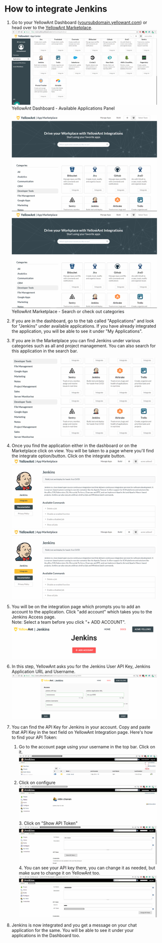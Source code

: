 # **How to integrate Jenkins**

1. Go to your YellowAnt Dashboard \([yoursubdomain.yellowant.com](/yoursubdomain.yellowant.com)\) or head over to the [YellowAnt Marketplace](https://www.yellowant.com/marketplace).  
   ![](/assets/airtable1.png)YellowAnt Dashboard - Available Applications Panel

   ![](/assets/jen1.png)![](/assets/jen1.png)YellowAnt Marketplace - Search or check out categories

2. If you are in the dashboard, go to the tab called "Applications" and look for "Jenkins" under available applications. If you have already integrated the application, you will be able to see it under "My Applications".

3. If you are in the Marketplace you can find Jenkins under various categories such as all and project management. You can also search for this application in the search bar.

   ![](/assets/jen2.png)![](/assets/jen2.png)

4. Once you find the application either in the dashboard or on the Marketplace click on view. You will be taken to a page where you'll find the integrate option/button. Click on the integrate button.  
   ![](/assets/jen3.png)![](/assets/jen3.png)

5. You will be on the integration page which prompts you to add an account to the application. Click "add account" which takes you to the Jenkins Access page.  
   Note: Select a team before you click "+ ADD ACCOUNT".  
   ![](/assets/jen4.png)

6. In this step, YellowAnt asks you for the Jenkins User API Key, Jenkins Application URL and Username.  
   ![](/assets/jenkins0.png)

7. You can find the API Key for Jenkins in your account. Copy and paste that API Key in the text field on YellowAnt Integration page. Here's how to find your API Token:  
  
   1. Go to the account page using your username in the top bar. Click on it.![](/assets/jenkins1.JPG)

   2. Click on configure![](/assets/jenkins2.JPG)3. Click on "Show API Token"![](/assets/jenkins3.JPG)4. You can see your API key there, you can change it as needed, but make sure to change it on YellowAnt too.![](/assets/jenkins4.JPG)

8. Jenkins is now integrated and you get a message on your chat application for the same. You will be able to see it under your applications in the Dashboard too.



